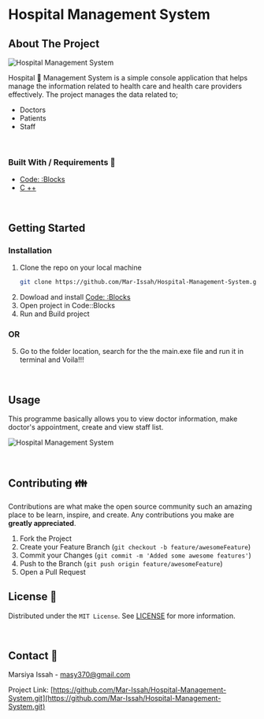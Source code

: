 # Hospital Management System

## About The Project

![Hospital Management System](https://res.cloudinary.com/dytnpjxrd/image/upload/v1616550368/Hospital-Mgt-Sys_sbvahd.png)

Hospital :hospital: Management System is a simple console application that helps manage the information related to health care and health care providers effectively. The project manages the data related to;

- Doctors
- Patients
- Staff

<br>

### Built With / Requirements :construction_worker:

- [Code: :Blocks](https://www.codeblocks.org/)
- [C ++](https://www.cplusplus.com/)

<br>

<!-- GETTING STARTED -->

## Getting Started

### Installation

1. Clone the repo on your local machine
   ```sh
   git clone https://github.com/Mar-Issah/Hospital-Management-System.git
   ```
2. Dowload and install [Code: :Blocks](https://www.codeblocks.org/downloads/)
3. Open project in Code::Blocks
4. Run and Build project

### OR
5. Go to the folder location, search for the the main.exe file and run it in terminal and Voila!!!

<br>

<!-- USAGE EXAMPLES -->

## Usage

This programme basically allows you to view doctor information, make doctor's appointment, create and view staff list.

![Hospital Management System](https://res.cloudinary.com/dytnpjxrd/image/upload/v1616550506/Hospital-Mgt-Sys2_znyqu3.png)

<br>
<!-- CONTRIBUTING -->

## Contributing :family:

Contributions are what make the open source community such an amazing place to be learn, inspire, and create. Any contributions you make are **greatly appreciated**.

1. Fork the Project
2. Create your Feature Branch (`git checkout -b feature/awesomeFeature`)
3. Commit your Changes (`git commit -m 'Added some awesome features'`)
4. Push to the Branch (`git push origin feature/awesomeFeature`)
5. Open a Pull Request
   <br>

<!-- LICENSE -->

## License :page_facing_up:

Distributed under the `MIT License`. See [LICENSE](https://choosealicense.com/licenses/mit/) for more information.

<!-- CONTACT -->

<br>

## Contact :e-mail:

Marsiya Issah - masy370@gmail.com

Project Link: [https://github.com/Mar-Issah/Hospital-Management-System.git](https://github.com/Mar-Issah/Hospital-Management-System.git)
